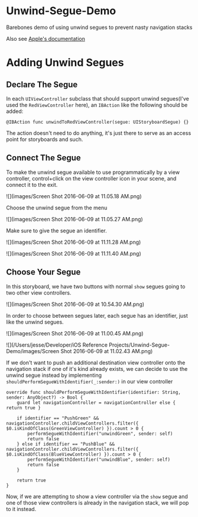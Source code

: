 # Unwind-Segue-Demo
Barebones demo of using unwind segues to prevent nasty navigation stacks

Also see [Apple's documentation](https://developer.apple.com/library/ios/technotes/tn2298/_index.html#//apple_ref/doc/uid/DTS40013591-CH1-DETDEST)

# Adding Unwind Segues

## Declare The Segue

In each `UIViewController` subclass that should support unwind segues(I've used the `RedViewController` here), an `IBAction` like the following should be added:

```
@IBAction func unwindToRedViewController(segue: UIStoryboardSegue) {}
```

The action doesn't need to do anything, it's just there to serve as an access point for storyboards and such.

## Connect The Segue

To make the unwind segue available to use programmatically by a view controller, control+click on the view controller icon in your scene, and connect it to the exit.

![](images/Screen Shot 2016-06-09 at 11.05.18 AM.png)

Choose the unwind segue from the menu

![](images/Screen Shot 2016-06-09 at 11.05.27 AM.png)

Make sure to give the segue an identifier.

![](images/Screen Shot 2016-06-09 at 11.11.28 AM.png)

![](images/Screen Shot 2016-06-09 at 11.11.40 AM.png)

## Choose Your Segue

In this storyboard, we have two buttons with normal `show` segues going to two other view controllers.

![](images/Screen Shot 2016-06-09 at 10.54.30 AM.png)

In order to choose between segues later, each segue has an identifier, just like the unwind segues.

![](images/Screen Shot 2016-06-09 at 11.00.45 AM.png)

![](/Users/jesse/Developer/iOS Reference Projects/Unwind-Segue-Demo/images/Screen Shot 2016-06-09 at 11.02.43 AM.png)

If we don't want to push an additional destination view controller onto the navigation stack if one of it's kind already exists, we can decide to use the unwind segue instead by implementing `shouldPerformSegueWithIdentifier(_:sender:)` in our view controller

```
override func shouldPerformSegueWithIdentifier(identifier: String, sender: AnyObject?) -> Bool {
    guard let navigationController = navigationController else { return true }

    if identifier == "PushGreen" && navigationController.childViewControllers.filter({ $0.isKindOfClass(GreenViewController) }).count > 0 {
        performSegueWithIdentifier("unwindGreen", sender: self)
        return false
    } else if identifier == "PushBlue" && navigationController.childViewControllers.filter({ $0.isKindOfClass(BlueViewController) }).count > 0 {
        performSegueWithIdentifier("unwindBlue", sender: self)
        return false
    }

    return true
}
```

Now, if we are attempting to show a view controller via the `show` segue and one of those view controllers is already in the navigation stack, we will pop to it instead.